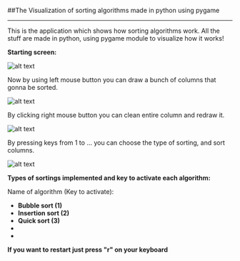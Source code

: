 ##The Visualization of sorting algorithms made in python using pygame

---

This is the application which shows how sorting algorithms work. All the stuff are made in python, using pygame module
to visualize how it works!

__Starting screen:__

![alt text]()

Now by using left mouse button you can draw a bunch of columns that gonna be sorted.

![alt text]()

By clicking right mouse button you can clean entire column and redraw it.

![alt text]()

By pressing keys from 1 to ... you can choose the type of sorting, and sort columns.

![alt text]()

__Types of sortings implemented and key to activate each algorithm:__

Name of algorithm (Key to activate):
* __Bubble sort (1)__
* __Insertion sort (2)__
* __Quick sort (3)__
*
*
__If you want to restart just press "r" on your keyboard__